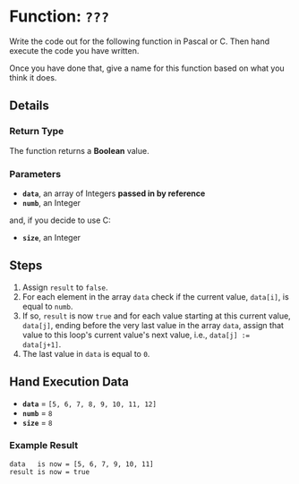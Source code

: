 # Function: `???`

Write the code out for the following function in Pascal or C. Then hand execute the code you
have written.

Once you have done that, give a name for this function based on what you think
it does.

## Details

### Return Type

The function returns a **Boolean** value.

### Parameters

- **`data`**, an array of Integers **passed in by reference**
- **`numb`**, an Integer

and, if you decide to use C:

- **`size`**, an Integer

## Steps

1. Assign `result` to `false`.
2. For each element in the array `data` check if the current value, `data[i]`, is equal to `numb`.
3. If so, `result` is now `true` and for each value starting at this current value, `data[j]`, ending before the very last value in the array `data`, assign that value to this loop's current value's next value, i.e., `data[j] := data[j+1]`.
4. The last value in `data` is equal to `0`.

## Hand Execution Data

- **`data`** = `[5, 6, 7, 8, 9, 10, 11, 12]`
- **`numb`** = `8`
- **`size`** = `8`

### Example Result

```
data   is now = [5, 6, 7, 9, 10, 11]
result is now = true
```
